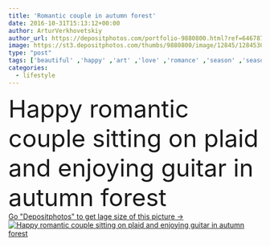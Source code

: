 ```yaml
---
title: 'Romantic couple in autumn forest'
date: 2016-10-31T15:13:12+00:00
author: ArturVerkhovetskiy
author_url: https://depositphotos.com/portfolio-9880800.html?ref=64678756
image: https://st3.depositphotos.com/thumbs/9880800/image/12845/128453076/api_thumb_450.jpg?forcejpeg=true
type: "post"
tags: ['beautiful' ,'happy' ,'art' ,'love' ,'romance' ,'season' ,'seasonal' ,'female' ,'sitting' ,'young' ,'smiling' ,'autumn' ,'leaves' ,'caucasian' ,'male' ,'youth' ,'man' ,'european' ,'basket' ,'couple' ,'romantic' ,'emotions' ,'two' ,'woman' ,'forest' ,'lifestyle' ,'emotional' ,'music' ,'togetherness' ,'attractive' ,'guitar' ,'sensual' ,'handsome' ,'enjoying' ,'picnic' ,'checkered' ,'plaid' ,'alfresco' ,'relationships' ,'young adult' ,'couple love' ]
categories: 
  - lifestyle
---
```

<div aling="center">
            <font size="60"> Happy romantic couple sitting on plaid and enjoying guitar in autumn forest</font>   
</div>
<div>
    <a href='https://depositphotos.com/128453076/stock-photo-romantic-couple-in-autumn-forest.html?ref=64678756' target=_blank > Go "Depositphotos" to get lage size of this picture ->
        <img href='https://depositphotos.com/128453076/stock-photo-romantic-couple-in-autumn-forest.html?ref=64678756' src='https://st3.depositphotos.com/9880800/12845/i/950/depositphotos_128453076-stock-photo-romantic-couple-in-autumn-forest.jpg?forcejpeg=true' alt='Happy romantic couple sitting on plaid and enjoying guitar in autumn forest' >
    </a>
</div>
